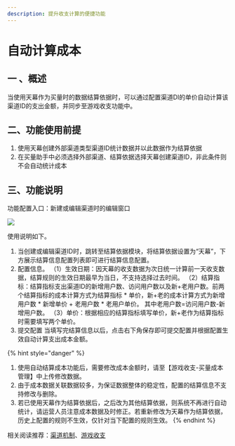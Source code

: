 ```yaml
---
description: 提升收支计算的便捷功能
---
```


# 自动计算成本

## 一 、概述

当使用天幕作为买量时的数据结算依据时，可以通过配置渠道DI的单价自动计算该渠道ID的支出金额，并同步至游戏收支功能中。

## 二、功能使用前提

1. 使用天幕创建外部渠道类型渠道ID统计数据并以此数据作为结算依据
2. 在买量助手中必须选择外部渠道、结算依据选择天幕创建渠道ID，非此条件则不会自动统计成本

## 三、功能说明

功能配置入口：新建或编辑渠道时的编辑窗口

![](https://cdn.61week.com/tianmu/doc/index/image/channel/main-features/cost-calculations/image.jpg)

使用说明如下。

1. 当创建或编辑渠道ID时，跳转至结算依据模块，将结算依据设置为“天幕”，下方展示结算信息配置列表即可进行结算信息配置。
2. 配置信息。 （1）生效日期：因天幕的收支数据为次日统一计算前一天收支数据，结算规则的生效日期最早为当日，不支持选择过去时间。 （2）结算指标：结算指标支出渠道ID的新增用户数、访问用户数以及新+老用户数。前两个结算指标的成本计算方式为结算指标 \* 单价，新+老的成本计算方式为新增用户数 \* 新增单价 + 老用户数 \* 老用户单价。 其中老用户数=访问用户数-新增用户数。 （3）单价：根据相应的结算指标填写单价，新+老作为结算指标时需要填写两个单价。
3. 提交配置 当填写完结算信息以后，点击右下角保存即可提交配置并根据配置生效自动计算支出成本金额。

{% hint style="danger" %}
1. 使用自动结算成本功能后，需要修改成本金额时，请至【游戏收支-买量成本管理】中上传修改数据。
2. 由于成本数据关联数据较多，为保证数据整体的稳定性，配置的结算信息不支持修改与删除。
3. 若已使用天幕作为结算依据后，之后改为其他结算依据，则系统不再进行自动统计，请运营人员注意成本数据及时修正。若重新修改为天幕作为结算依据，历史上配置的规则不生效，仅针对当下配置的规则生效。
{% endhint %}

相关阅读推荐：[渠道机制](channel-management.md)、[游戏收支](../../general-function/revenue/)

